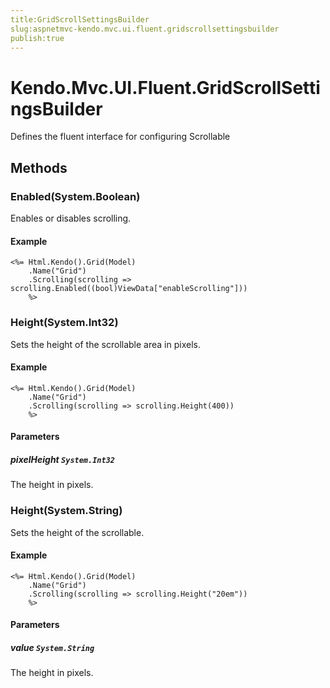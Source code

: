```yaml
---
title:GridScrollSettingsBuilder
slug:aspnetmvc-kendo.mvc.ui.fluent.gridscrollsettingsbuilder
publish:true
---
```


# Kendo.Mvc.UI.Fluent.GridScrollSettingsBuilder

Defines the fluent interface for configuring Scrollable

## Methods

### Enabled(System.Boolean)
Enables or disables scrolling.

#### Example
    <%= Html.Kendo().Grid(Model)
        .Name("Grid")
        .Scrolling(scrolling => scrolling.Enabled((bool)ViewData["enableScrolling"]))
        %>

### Height(System.Int32)
Sets the height of the scrollable area in pixels.

#### Example
    <%= Html.Kendo().Grid(Model)
        .Name("Grid")
        .Scrolling(scrolling => scrolling.Height(400))
        %>

#### Parameters

##### pixelHeight `System.Int32`
The height in pixels.

### Height(System.String)
Sets the height of the scrollable.

#### Example
    <%= Html.Kendo().Grid(Model)
        .Name("Grid")
        .Scrolling(scrolling => scrolling.Height("20em"))
        %>

#### Parameters

##### value `System.String`
The height in pixels.